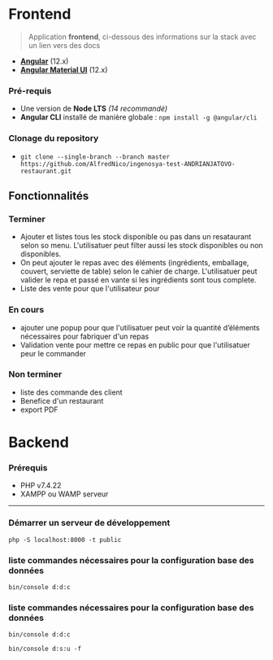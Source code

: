 # Frontend
> Application **frontend**, ci-dessous des informations sur la stack avec un lien vers des docs

- **[Angular](https://v12.angular.io/docs)** (12.x)
- **[Angular Material UI](https://v12.material.angular.io)** (12.x)

### Pré-requis
- Une version de **Node LTS** *(14 recommandé)*
- **Angular CLI** installé de manière globale : `npm install -g @angular/cli`

### Clonage du repository
- `git clone --single-branch --branch master https://github.com/AlfredNico/ingenosya-test-ANDRIANJATOVO-restaurant.git`


## Fonctionnalités

### Terminer
 - Ajouter et listes tous les stock disponible ou pas dans un resataurant selon so menu. L'utilisatuer peut filter aussi les stock disponibles ou non disponibles.
 - On peut ajouter le repas avec des éléments (ingrédients, emballage, couvert, serviette de table) selon le cahier de charge. L'utilisatuer peut valider le repa et passé en vante si les ingrédients sont tous complete.
 - Liste des vente pour que l'utilisateur pour 

### En cours
- ajouter une popup pour que l'utilisatuer peut voir la quantité d’éléments nécessaires pour fabriquer d'un repas
- Validation vente pour mettre ce repas en public pour que l'utilisatuer peur le commander

### Non terminer
- liste des commande des client
- Benefice d'un restaurant
- export PDF

# Backend
### Prérequis
 * PHP v7.4.22
 * XAMPP ou WAMP serveur

***
### Démarrer un serveur de développement
```server:run
php -S localhost:8000 -t public
```

### liste commandes nécessaires pour la configuration base des données
```création base des données
bin/console d:d:c
```
### liste commandes nécessaires pour la configuration base des données
```création base des données
bin/console d:d:c
```
```Mettre à jour la base des données
bin/console d:s:u -f
```


